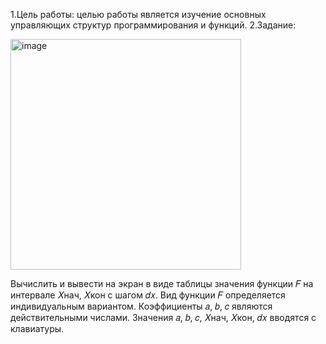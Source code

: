 1.Цель работы: целью работы является изучение основных управляющих структур программирования и функций.
2.Задание:


<img width="369" alt="image" src="https://github.com/user-attachments/assets/8be74437-9b7c-41e9-8592-b2131c55845b">



Вычислить и вывести на экран в виде таблицы значения функции 𝐹 на интервале 𝑋нач, 𝑋кон с шагом 𝑑𝑥. Вид функции 𝐹 определяется индивидуальным вариантом. Коэффициенты 𝑎, 𝑏, 𝑐 являются действительными числами. Значения 𝑎, 𝑏, 𝑐, 𝑋нач, 𝑋кон, 𝑑𝑥 вводятся с клавиатуры. 
